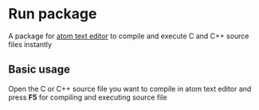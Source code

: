 # Run package

A package for [atom text editor](https://atom.io) to compile and execute C and C++ source files instantly

## Basic usage

Open the C or C++ source file you want to compile in atom text editor and press **F5**
for compiling and executing source file
